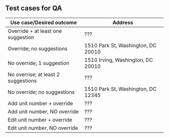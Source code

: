## Test cases for QA

| Use case/Desired outcome | Address |
|--------------------------|---------|
|Override + at least one suggestion | ??? |
|Override; no suggestions |1510 Park St, Washington, DC 20010 |
|No override; 1 suggestion| 1510 Irving, Washington, DC 20010 |
|No overrise; at least 2 suggestions | ??? |
|No override; no suggestions | 1510 Park St, Washington, DC 12345 |
|Add unit number + override | ??? |
|Add unit number, NO override | ??? |
|Edit unit number + override | ??? |
|Edit unit number, NO override | ??? |

